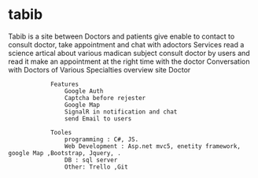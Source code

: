 # tabib
Tabib is a site between Doctors and patients give enable to contact to consult doctor, take appointment and chat with adoctors 
                Services
                    read a science artical about various madican subject
                    consult doctor by users and read it
                    make an appointment at the right time with the doctor
                    Conversation with Doctors of Various Specialties
                    overview site Doctor
                 
                Features
                    Google Auth
                    Captcha before rejester
                    Google Map
                    SignalR in notification and chat
                    send Email to users
                 
                Tooles
                    programming : C#, JS.
                    Web Development : Asp.net mvc5, enetity framework, google Map ,Bootstrap, Jquery, .
                    DB : sql server
                    Other: Trello ,Git
